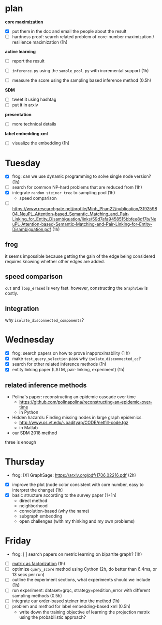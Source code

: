 # plan

**core maximization**

- [X] put them in the doc and email the people about the result
- [ ] hardness proof: search related problem of core-number maximization / resilience maximization (1h)

**active learning**

- [ ] report the result 
- [ ] `inference.py` using the `sample_pool.py` with incremental support (1h)
- [ ] measure the score using the sampling based inference method (0.5h)


**SDM**

- [ ] tweet it using hashtag
- [ ] put it in arxiv

**presentation**

- [ ] more technical details

**label embedding xml**

- [ ] visualize the embedding (1h)


# Tuesday

- [X] frog: can we use dynamic programming to solve single node version? (1h)
- [ ] search for common NP-hard problems that are reduced from (1h)
- [X] integrate `random_steiner_tree` to sampling pool (1h)
  - speed comparison
- [ ] https://www.researchgate.net/profile/Minh_Phan22/publication/319259804_NeuPL_Attention-based_Semantic_Matching_and_Pair-Linking_for_Entity_Disambiguation/links/59d7afa9458515bbfee8df7b/NeuPL-Attention-based-Semantic-Matching-and-Pair-Linking-for-Entity-Disambiguation.pdf (1h)

## frog

it seems impossible because getting the gain of the edge being considered requires knowing whether other edges are added.

## speed comparison

`cut` and `loop_erased` is very fast. however, constructing the `GraphView` is costly. 

## integration

why `isolate_disconnected_components`?

# Wednesday

- [X] frog: search papers on how to prove inapproximability (1 h)
- [X] make `test_query_selection` pass why `isolate_disconnected_cc`? 
- [X] search for other related inference methods (1h)
- [X] entity linking paper (LSTM, pair-linking, experiment) (1h)

## related inference methods

- Polina's paper: reconstructing an epidemic cascade over time
  - https://github.com/polinapolina/reconstructing-an-epidemic-over-time
  - in Python
- Hidden hazards: Finding missing nodes in large graph epidemics.
  - http://www.cs.vt.edu/~badityap/CODE/netfill-code.tgz
  - in Matlab
- our SDM 2018 method

three is enough


# Thursday

- frog: [X] GraphSage: https://arxiv.org/pdf/1706.02216.pdf (2h)
- [X] improve the plot (node color consistent with core number, easy to interpret the change) (1h)
- [X] basic structure according to the survey paper (1+1h) 
  - direct method
  - neighborhood
  - convolution-based (why the name)
  - subgraph embedding
  - open challenges (with my thinking and my own problems)


# Friday

- frog: [ ] search papers on metric learning on bipartite graph? (1h)
- [ ] [matrix as factorization](https://arxiv.org/pdf/1710.02971.pdf) (1h)
- [ ] optimize `query_score` method using Cython (2h, do better than 6.4ms, or 13 secs per run)
- [ ] outline the experiment sections, what experiments should we include (1h)
- [ ] run experiment: dataset=grqc, strategy=predition_error with  different sampling methods (0.5h)
- [ ] integrate our order-based steiner into the method (1h)
- [ ] problem and method for label embedding-based xml (0.5h)
  - write down the training objective of learning the projection matrix using the probabilistic approach?

